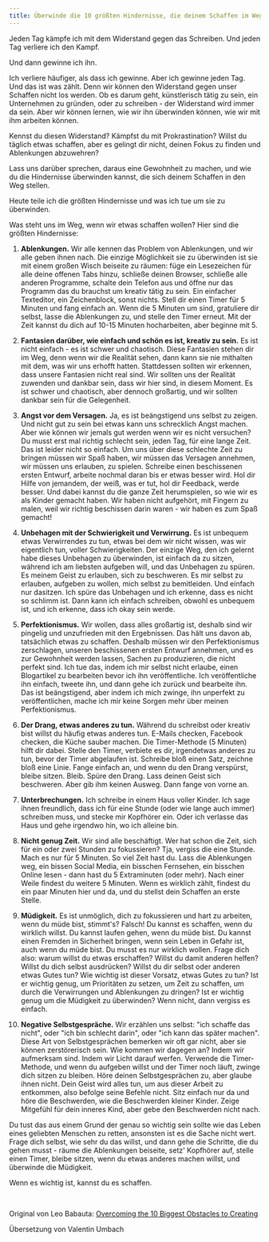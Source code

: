 ```yaml
---
title: Überwinde die 10 größten Hindernisse, die deinem Schaffen im Weg stehen
---
```

Jeden Tag kämpfe ich mit dem Widerstand gegen das Schreiben. Und jeden Tag verliere ich den Kampf.

Und dann gewinne ich ihn.

Ich verliere häufiger, als dass ich gewinne. Aber ich gewinne jeden Tag. Und das ist was zählt. Denn wir können den Widerstand gegen unser Schaffen nicht los werden. Ob es darum geht, künstlerisch tätig zu sein, ein Unternehmen zu gründen, oder zu schreiben - der Widerstand wird immer da sein. Aber wir können lernen, wie wir ihn überwinden können, wie wir mit ihm arbeiten können.

Kennst du diesen Widerstand? Kämpfst du mit Prokrastination? Willst du täglich etwas schaffen, aber es gelingt dir nicht, deinen Fokus zu finden und Ablenkungen abzuwehren?

Lass uns darüber sprechen, daraus eine Gewohnheit zu machen, und wie du die Hindernisse überwinden kannst, die sich deinem Schaffen in den Weg stellen.

Heute teile ich die größten Hindernisse und was ich tue um sie zu überwinden.

Was steht uns im Weg, wenn wir etwas schaffen wollen? Hier sind die größten Hindernisse:

1. **Ablenkungen.** Wir alle kennen das Problem von Ablenkungen, und wir alle geben ihnen nach. Die einzige Möglichkeit sie zu überwinden ist sie mit einem großen Wisch beiseite zu räumen: füge ein Lesezeichen für alle deine offenen Tabs hinzu, schließe deinen Browser, schließe alle anderen Programme, schalte dein Telefon aus und öffne nur das Programm das du brauchst um kreativ tätig zu sein. Ein einfacher Texteditor, ein Zeichenblock, sonst nichts. Stell dir einen Timer für 5 Minuten und fang einfach an. Wenn die 5 Minuten um sind, gratuliere dir selbst, lasse die Ablenkungen zu, und stelle den Timer erneut. Mit der Zeit kannst du dich auf 10-15 Minuten hocharbeiten, aber beginne mit 5.

2. **Fantasien darüber, wie einfach und schön es ist, kreativ zu sein.** Es ist nicht einfach - es ist schwer und chaotisch. Diese Fantasien stehen dir im Weg, denn wenn wir die Realität sehen, dann kann sie nie mithalten mit dem, was wir uns erhofft hatten. Stattdessen sollten wir erkennen, dass unsere Fantasien nicht real sind. Wir sollten uns der Realität zuwenden und dankbar sein, dass wir hier sind, in diesem Moment. Es ist schwer und chaotisch, aber dennoch großartig, und wir sollten dankbar sein für die Gelegenheit.

3. **Angst vor dem Versagen.** Ja, es ist beängstigend uns selbst zu zeigen. Und nicht gut zu sein bei etwas kann uns schrecklich Angst machen. Aber wie können wir jemals gut werden wenn wir es nicht versuchen? Du musst erst mal richtig schlecht sein, jeden Tag, für eine lange Zeit. Das ist leider nicht so einfach. Um uns über diese schlechte Zeit zu bringen müssen wir Spaß haben, wir müssen das Versagen annehmen, wir müssen uns erlauben, zu spielen. Schreibe einen beschissenen ersten Entwurf, arbeite nochmal daran bis er etwas besser wird. Hol dir Hilfe von jemandem, der weiß, was er tut, hol dir Feedback, werde besser. Und dabei kannst du die ganze Zeit herumspielen, so wie wir es als Kinder gemacht haben. Wir haben nicht aufgehört, mit Fingern zu malen, weil wir richtig beschissen darin waren - wir haben es zum Spaß gemacht!

4. **Unbehagen mit der Schwierigkeit und Verwirrung.** Es ist unbequem etwas Verwirrendes zu tun, etwas bei dem wir nicht wissen, was wir eigentlich tun, voller Schwierigkeiten. Der einzige Weg, den ich gelernt habe dieses Unbehagen zu überwinden, ist einfach da zu sitzen, während ich am liebsten aufgeben will, und das Unbehagen zu spüren. Es meinem Geist zu erlauben, sich zu beschweren. Es mir selbst zu erlauben, aufgeben zu wollen, mich selbst zu bemitleiden. Und einfach nur dasitzen. Ich spüre das Unbehagen und ich erkenne, dass es nicht so schlimm ist. Dann kann ich einfach schreiben, obwohl es unbequem ist, und ich erkenne, dass ich okay sein werde.

5. **Perfektionismus.** Wir wollen, dass alles großartig ist, deshalb sind wir pingelig und unzufrieden mit den Ergebnissen. Das hält uns davon ab, tatsächlich etwas zu schaffen. Deshalb müssen wir den Perfektionismus zerschlagen, unseren beschissenen ersten Entwurf annehmen, und es zur Gewohnheit werden lassen, Sachen zu produzieren, die nicht perfekt sind. Ich tue das, indem ich mir selbst nicht erlaube, einen Blogartikel zu bearbeiten bevor ich ihn veröffentliche. Ich veröffentliche ihn einfach, tweete ihn, und dann gehe ich zurück und bearbeite ihn. Das ist beängstigend, aber indem ich mich zwinge, ihn unperfekt zu veröffentlichen, mache ich mir keine Sorgen mehr über meinen Perfektionismus.

6. **Der Drang, etwas anderes zu tun.** Während du schreibst oder kreativ bist willst du häufig etwas anderes tun. E-Mails checken, Facebook checken, die Küche sauber machen. Die Timer-Methode (5 Minuten) hilft dir dabei. Stelle den Timer, verbiete es dir, irgendetwas anderes zu tun, bevor der Timer abgelaufen ist. Schreibe bloß einen Satz, zeichne bloß eine Linie. Fange einfach an, und wenn du den Drang verspürst, bleibe sitzen. Bleib. Spüre den Drang. Lass deinen Geist sich beschweren. Aber gib ihm keinen Ausweg. Dann fange von vorne an.

7. **Unterbrechungen.** Ich schreibe in einem Haus voller Kinder. Ich sage ihnen freundlich, dass ich für eine Stunde (oder wie lange auch immer) schreiben muss, und stecke mir Kopfhörer ein. Oder ich verlasse das Haus und gehe irgendwo hin, wo ich alleine bin.

8. **Nicht genug Zeit.** Wir sind alle beschäftigt. Wer hat schon die Zeit, sich für ein oder zwei Stunden zu fokussieren? Tja, vergiss die eine Stunde. Mach es nur für 5 Minuten. So viel Zeit hast du. Lass die Ablenkungen weg, ein bissen Social Media, ein bisschen Fernsehen, ein bisschen Online lesen - dann hast du 5 Extraminuten (oder mehr). Nach einer Weile findest du weitere 5 Minuten. Wenn es wirklich zählt, findest du ein paar Minuten hier und da, und du stellst dein Schaffen an erste Stelle.

9. **Müdigkeit.** Es ist unmöglich, dich zu fokussieren und hart zu arbeiten, wenn du müde bist, stimmt's? Falsch! Du kannst es schaffen, wenn du wirklich willst. Du kannst laufen gehen, wenn du müde bist. Du kannst einen Fremden in Sicherheit bringen, wenn sein Leben in Gefahr ist, auch wenn du müde bist. Du musst es nur wirklich wollen. Frage dich also: warum willst du etwas erschaffen? Willst du damit anderen helfen? Willst du dich selbst ausdrücken? Willst du dir selbst oder anderen etwas Gutes tun? Wie wichtig ist dieser Vorsatz, etwas Gutes zu tun? Ist er wichtig genug, um Prioritäten zu setzen, um Zeit zu schaffen, um durch die Verwirrungen und Ablenkungen zu dringen? Ist er wichtig genug um die Müdigkeit zu überwinden? Wenn nicht, dann vergiss es einfach.

10. **Negative Selbstgespräche.** Wir erzählen uns selbst: "ich schaffe das nicht", oder "ich bin schlecht darin", oder "ich kann das später machen". Diese Art von Selbstgesprächen bemerken wir oft gar nicht, aber sie können zerstörerisch sein. Wie kommen wir dagegen an? Indem wir aufmerksam sind. Indem wir Licht darauf werfen. Verwende die Timer-Methode, und wenn du aufgeben willst und der Timer noch läuft, zwinge dich sitzen zu bleiben. Höre deinen Selbstgesprächen zu, aber glaube ihnen nicht. Dein Geist wird alles tun, um aus dieser Arbeit zu entkommen, also befolge seine Befehle nicht. Sitz einfach nur da und höre die Beschwerden, wie die Beschwerden kleiner Kinder. Zeige Mitgefühl für dein inneres Kind, aber gebe den Beschwerden nicht nach.

Du tust das aus einem Grund der genau so wichtig sein sollte wie das Leben eines geliebten Menschen zu retten, ansonsten ist es die Sache nicht wert. Frage dich selbst, wie sehr du das willst, und dann gehe die Schritte, die du gehen musst - räume die Ablenkungen beiseite, setz' Kopfhörer auf, stelle einen Timer, bleibe sitzen, wenn du etwas anderes machen willst, und überwinde die Müdigkeit.

Wenn es wichtig ist, kannst du es schaffen.

<br>

Original von Leo Babauta: [Overcoming the 10 Biggest Obstacles to Creating](http://zenhabits.net/creation/)

Übersetzung von Valentin Umbach